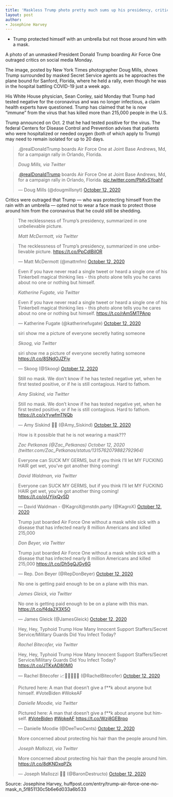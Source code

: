 ```yaml
---
title: 'Maskless Trump photo pretty much sums up his presidency, critics say'
layout: post
author:
- Josephine Harvey
---
```


- Trump protected himself with an umbrella but not those around him with a mask.

A photo of an unmasked President Donald Trump boarding Air Force One outraged critics on social media Monday.

The image, posted by New York Times photographer Doug Mills, shows Trump surrounded by masked Secret Service agents as he approaches the plane bound for Sanford, Florida, where he held a rally, even though he was in the hospital battling COVID-19 just a week ago.

His White House physician, Sean Conley, said Monday that Trump had tested negative for the coronavirus and was no longer infectious, a claim health experts have questioned. Trump has claimed that he is now “immune” from the virus that has killed more than 215,000 people in the U.S.

Trump announced on Oct. 2 that he had tested positive for the virus. The federal Centers for Disease Control and Prevention advises that patients who were hospitalized or needed oxygen (both of which apply to Trump) may need to remain isolated for up to 20 days.

> .@realDonaldTrump boards Air Force One at Joint Base Andrews, Md, for a campaign rally in Orlando, Florida.
>
> <cite>Doug Mills, via Twitter</cite>

<blockquote class="twitter-tweet"><p lang="en" dir="ltr">.<a href="https://twitter.com/realDonaldTrump?ref_src=twsrc%5Etfw">@realDonaldTrump</a> boards Air Force One at Joint Base Andrews, Md, for a campaign rally in Orlando, Florida. <a href="https://t.co/PbKvSYoahf">pic.twitter.com/PbKvSYoahf</a></p>&mdash; Doug Mills (@dougmillsnyt) <a href="https://twitter.com/dougmillsnyt/status/1315754211834028034?ref_src=twsrc%5Etfw">October 12, 2020</a></blockquote>

Critics were outraged that Trump ― who was protecting himself from the rain with an umbrella ― opted not to wear a face mask to protect those around him from the coronavirus that he could still be shedding.

> The recklessness of Trump’s presidency, summarized in one unbelievable picture.
>
> <cite>Matt McDermott, via Twitter</cite>

<blockquote class="twitter-tweet"><p lang="en" dir="ltr">The recklessness of Trump’s presidency, summarized in one unbelievable picture. <a href="https://t.co/PpCdlBilOR">https://t.co/PpCdlBilOR</a></p>&mdash; Matt McDermott (@mattmfm) <a href="https://twitter.com/mattmfm/status/1315759246852722690?ref_src=twsrc%5Etfw">October 12, 2020</a></blockquote>

> Even if you have never read a single tweet or heard a single one of his Tinkerbell magical thinking lies - this photo alone tells you he cares about no one or nothing but himself.
>
> <cite>Katherine Fugate, via Twitter</cite>

<blockquote class="twitter-tweet"><p lang="en" dir="ltr">Even if you have never read a single tweet or heard a single one of his Tinkerbell magical thinking lies - this photo alone tells you he cares about no one or nothing but himself. <a href="https://t.co/rAm5MTPAnp">https://t.co/rAm5MTPAnp</a></p>&mdash; Katherine Fugate (@katherinefugate) <a href="https://twitter.com/katherinefugate/status/1315760314755903488?ref_src=twsrc%5Etfw">October 12, 2020</a></blockquote>

> siri show me a picture of everyone secretly hating someone
>
> <cite>Skoog, via Twitter</cite>

<blockquote class="twitter-tweet"><p lang="en" dir="ltr">siri show me a picture of everyone secretly hating someone <a href="https://t.co/8SNdOJZFiy">https://t.co/8SNdOJZFiy</a></p>&mdash; Skoog (@Skoog) <a href="https://twitter.com/Skoog/status/1315756485096419328?ref_src=twsrc%5Etfw">October 12, 2020</a></blockquote>

> Still no mask.  We don't know if he has tested negative yet, when he first tested positive, or if he is still contagious.  Hard to fathom.
>
> <cite>Amy Siskind, via Twitter</cite>

<blockquote class="twitter-tweet"><p lang="en" dir="ltr">Still no mask. We don’t know if he has tested negative yet, when he first tested positive, or if he is still contagious. Hard to fathom. <a href="https://t.co/xYywfmTNQb">https://t.co/xYywfmTNQb</a></p>&mdash; Amy Siskind 🏳️‍🌈 (@Amy_Siskind) <a href="https://twitter.com/Amy_Siskind/status/1315757887239716864?ref_src=twsrc%5Etfw">October 12, 2020</a></blockquote>

> How is it possible that he is not wearing a mask???
>
> <cite>Zac Petkanas (@Zac\_Petkanas) October 12, 2020 (twitter.com/Zac\_Petkanas/status/1315762079882792964)</cite>

> Everyone can SUCK MY GERMS, but if you think I’ll let MY FUCKING HAIR get wet, you’ve got another thing coming!
>
> <cite>David Waldman, via Twitter</cite>

<blockquote class="twitter-tweet"><p lang="en" dir="ltr">Everyone can SUCK MY GERMS, but if you think I’ll let MY FUCKING HAIR get wet, you’ve got another thing coming! <a href="https://t.co/oUYjixQvSD">https://t.co/oUYjixQvSD</a></p>&mdash; David Waldman - @KagroX@mstdn.party (@KagroX) <a href="https://twitter.com/KagroX/status/1315760690322444291?ref_src=twsrc%5Etfw">October 12, 2020</a></blockquote>

> Trump just boarded Air Force One without a mask while sick with a disease that has infected nearly 8 million Americans and killed 215,000
>
> <cite>Don Beyer, via Twitter</cite>

<blockquote class="twitter-tweet"><p lang="en" dir="ltr">Trump just boarded Air Force One without a mask while sick with a disease that has infected nearly 8 million Americans and killed 215,000 <a href="https://t.co/Dh5gQJGy6G">https://t.co/Dh5gQJGy6G</a></p>&mdash; Rep. Don Beyer (@RepDonBeyer) <a href="https://twitter.com/RepDonBeyer/status/1315755905988915202?ref_src=twsrc%5Etfw">October 12, 2020</a></blockquote>

> No one is getting paid enough to be on a plane with this man.
>
> <cite>James Gleick, via Twitter</cite>

<blockquote class="twitter-tweet"><p lang="en" dir="ltr">No one is getting paid enough to be on a plane with this man. <a href="https://t.co/f4da2X3X5O">https://t.co/f4da2X3X5O</a></p>&mdash; James Gleick (@JamesGleick) <a href="https://twitter.com/JamesGleick/status/1315778153504219137?ref_src=twsrc%5Etfw">October 12, 2020</a></blockquote>

> Hey, Hey, Typhoid Trump How Many Innocent Support Staffers/Secret Service/Military Guards Did You Infect Today?
>
> <cite>Rachel Bitecofer, via Twitter</cite>

<blockquote class="twitter-tweet"><p lang="en" dir="ltr">Hey, Hey, Typhoid Trump How Many Innocent Support Staffers/Secret Service/Military Guards Did You Infect Today? <a href="https://t.co/JTKxAD80M0">https://t.co/JTKxAD80M0</a></p>&mdash; Rachel Bitecofer 📈🔭🇺🇲🇺🇦 (@RachelBitecofer) <a href="https://twitter.com/RachelBitecofer/status/1315761806044999682?ref_src=twsrc%5Etfw">October 12, 2020</a></blockquote>

> Pictured here: A man that doesn’t give a f**k about anyone but himself. #VoteBiden #WokeAF
>
> <cite>Danielle Moodie, via Twitter</cite>

<blockquote class="twitter-tweet"><p lang="en" dir="ltr">Pictured here: A man that doesn’t give a f**k about anyone but himself. <a href="https://twitter.com/hashtag/VoteBiden?src=hash&amp;ref_src=twsrc%5Etfw">#VoteBiden</a> <a href="https://twitter.com/hashtag/WokeAF?src=hash&amp;ref_src=twsrc%5Etfw">#WokeAF</a> <a href="https://t.co/Wzj8GEBrpo">https://t.co/Wzj8GEBrpo</a></p>&mdash; Danielle Moodie (@DeeTwoCents) <a href="https://twitter.com/DeeTwoCents/status/1315763426032078848?ref_src=twsrc%5Etfw">October 12, 2020</a></blockquote>

> More concerned about protecting his hair than the people around him.
>
> <cite>Joseph Mallozzi, via Twitter</cite>

<blockquote class="twitter-tweet"><p lang="en" dir="ltr">More concerned about protecting his hair than the people around him. <a href="https://t.co/8dKNDxqPZk">https://t.co/8dKNDxqPZk</a></p>&mdash; Joseph Mallozzi 🏴‍☠️ (@BaronDestructo) <a href="https://twitter.com/BaronDestructo/status/1315764770738503681?ref_src=twsrc%5Etfw">October 12, 2020</a></blockquote> <script async src="https://platform.twitter.com/widgets.js" charset="utf-8"></script>

Source: Josephine Harvey, huffpost.com/entry/trump-air-force-one-no-mask\_n\_5f851130c5b6e6d033a6b533
